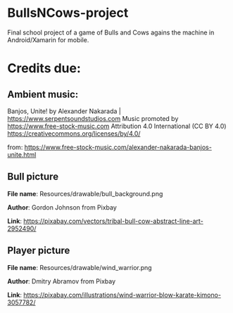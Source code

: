 # BullsNCows-project

Final school project of a game of Bulls and Cows agains the machine in Android/Xamarin for mobile.

# Credits due:
## Ambient music:
Banjos, Unite! by Alexander Nakarada | https://www.serpentsoundstudios.com
Music promoted by https://www.free-stock-music.com
Attribution 4.0 International (CC BY 4.0)
https://creativecommons.org/licenses/by/4.0/

from: https://www.free-stock-music.com/alexander-nakarada-banjos-unite.html

## Bull picture
**File name**: Resources/drawable/bull_background.png

**Author**: Gordon Johnson from Pixbay

**Link**: https://pixabay.com/vectors/tribal-bull-cow-abstract-line-art-2952490/

## Player picture
**File name**: Resources/drawable/wind_warrior.png

**Author**: Dmitry Abramov from Pixbay

**Link**: https://pixabay.com/illustrations/wind-warrior-blow-karate-kimono-3057782/
